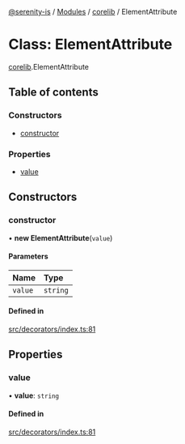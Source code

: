 [@serenity-is](../README.md) / [Modules](../modules.md) / [corelib](../modules/corelib.md) / ElementAttribute

# Class: ElementAttribute

[corelib](../modules/corelib.md).ElementAttribute

## Table of contents

### Constructors

- [constructor](corelib.ElementAttribute.md#constructor)

### Properties

- [value](corelib.ElementAttribute.md#value)

## Constructors

### constructor

• **new ElementAttribute**(`value`)

#### Parameters

| Name | Type |
| :------ | :------ |
| `value` | `string` |

#### Defined in

[src/decorators/index.ts:81](https://github.com/serenity-is/serenity/blob/master/packages/corelib/src/decorators/index.ts#L81)

## Properties

### value

• **value**: `string`

#### Defined in

[src/decorators/index.ts:81](https://github.com/serenity-is/serenity/blob/master/packages/corelib/src/decorators/index.ts#L81)
